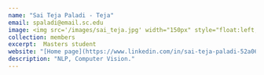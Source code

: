```yaml
---
name: "Sai Teja Paladi - Teja"
email: spaladi@email.sc.edu
image: <img src='/images/sai_teja.jpg' width="150px" style="float:left; margin:0px 10px 0px 0px;">
collection: members
excerpt:  Masters student
website: "[Home page](https://www.linkedin.com/in/sai-teja-paladi-52a062140/)"
description: "NLP, Computer Vision."  
---
```

